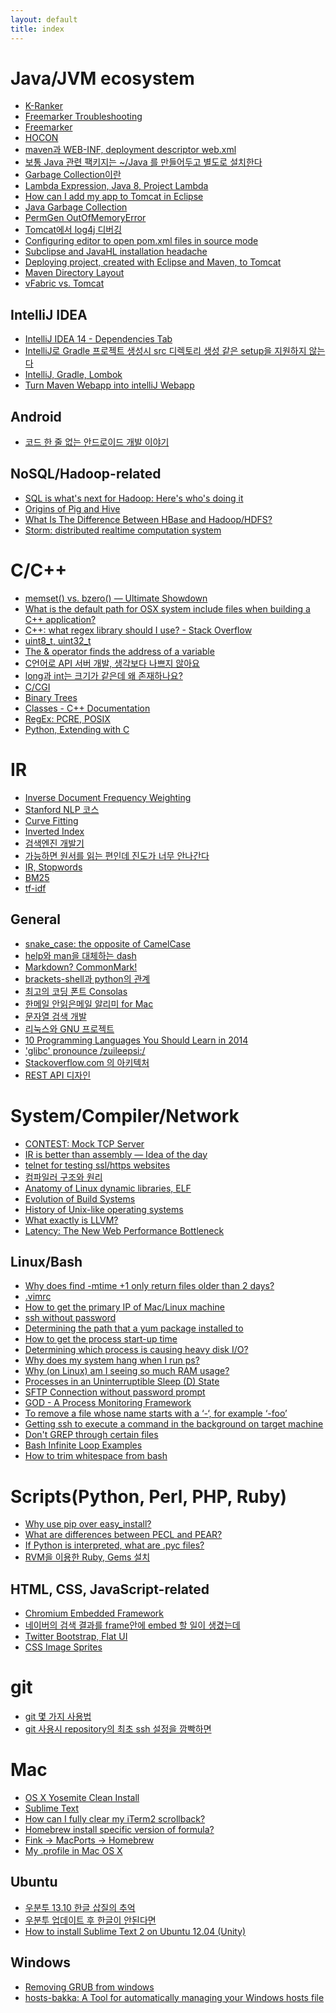```yaml
---
layout: default
title: index
---
```

# Java/JVM ecosystem
- [K-Ranker][1021]
- [Freemarker Troubleshooting][1020]
- [Freemarker][1018]
- [HOCON][1019]
- [maven과 WEB-INF, deployment descriptor web.xml][1016]
- [보통 Java 관련 팩키지는 ~/Java 를 만들어두고 별도로 설치한다][1014]
- [Garbage Collection이란][1012]
- [Lambda Expression, Java 8, Project Lambda][1011]
- [How can I add my app to Tomcat in Eclipse][1010]
- [Java Garbage Collection][1009]
- [PermGen OutOfMemoryError][1008]
- [Tomcat에서 log4j 디버깅][1007]
- [Configuring editor to open pom.xml files in source mode][1006]
- [Subclipse and JavaHL installation headache][1005]
- [Deploying project, created with Eclipse and Maven, to Tomcat][1004]
- [Maven Directory Layout][1002]
- [vFabric vs. Tomcat][1001]

## IntelliJ IDEA
- [IntelliJ IDEA 14 - Dependencies Tab][1017]
- [IntelliJ로 Gradle 프로젝트 생성시 src 디렉토리 생성 같은 setup을 지원하지 않는다][1015]
- [IntelliJ, Gradle, Lombok][1013]
- [Turn Maven Webapp into intelliJ Webapp][1003]

## Android
- [코드 한 줄 없는 안드로이드 개발 이야기][1301]

## NoSQL/Hadoop-related
- [SQL is what's next for Hadoop: Here's who's doing it][2204]
- [Origins of Pig and Hive][2203]
- [What Is The Difference Between HBase and Hadoop/HDFS?][2202]
- [Storm: distributed realtime computation system][2201]

# C/C++
- [memset() vs. bzero() — Ultimate Showdown][1113]
- [What is the default path for OSX system include files when building a C++ application?][1112]
- [C++: what regex library should I use? - Stack Overflow][1111]
- [uint8_t, uint32_t][1109]
- [The &amp; operator finds the address of a variable][1108]
- [C언어로 API 서버 개발, 생각보다 나쁘지 않아요][1107]
- [long과 int는 크기가 같은데 왜 존재하나요?][1106]
- [C/CGI][1105]
- [Binary Trees][1104]
- [Classes - C++ Documentation][1103]
- [RegEx: PCRE, POSIX][1102]
- [Python, Extending with C][1101]

# IR
- [Inverse Document Frequency Weighting][1209]
- [Stanford NLP 코스][1208]
- [Curve Fitting][1207]
- [Inverted Index][1206]
- [검색엔진 개발기][1205]
- [가능하면 원서를 읽는 편인데 진도가 너무 안나간다][1204]
- [IR, Stopwords][1203]
- [BM25][1202]
- [tf-idf][1201]

## General
- [snake_case: the opposite of CamelCase][2303]
- [help와 man을 대체하는 dash][2302]
- [Markdown? CommonMark!][2301]
- [brackets-shell과 python의 관계][1114]
- [최고의 코딩 폰트 Consolas][2006]
- [한메일 안읽은메일 알리미 for Mac][1604]
- [문자열 검색 개발][1110]
- [리눅스와 GNU 프로젝트][1518]
- [10 Programming Languages You Should Learn in 2014][1603]
- ['glibc' pronounce /zuileepsi:/][1807]
- [Stackoverflow.com 의 아키텍처][1803]
- [REST API 디자인][1801]

# System/Compiler/Network
- [CONTEST: Mock TCP Server][1812]
- [IR is better than assembly — Idea of the day][1811]
- [telnet for testing ssl/https websites][1810]
- [컴파일러 구조와 원리][1809]
- [Anatomy of Linux dynamic libraries, ELF][1808]
- [Evolution of Build Systems][1806]
- [History of Unix-like operating systems][1805]
- [What exactly is LLVM?][1804]
- [Latency: The New Web Performance Bottleneck][1802]

## Linux/Bash
- [Why does find -mtime +1 only return files older than 2 days?][1517]
- [.vimrc][1516]
- [How to get the primary IP of Mac/Linux machine][1515]
- [ssh without password][1514]
- [Determining the path that a yum package installed to][1513]
- [How to get the process start-up time][1512]
- [Determining which process is causing heavy disk I/O?][1511]
- [Why does my system hang when I run ps?][1510]
- [Why (on Linux) am I seeing so much RAM usage?][1509]
- [Processes in an Uninterruptible Sleep (D) State][1508]
- [SFTP Connection without password prompt][1507]
- [GOD - A Process Monitoring Framework][1506]
- [To remove a file whose name starts with a ‘-‘, for example ‘-foo’][1505]
- [Getting ssh to execute a command in the background on target machine][1504]
- [Don't GREP through certain files][1503]
- [Bash Infinite Loop Examples][1502]
- [How to trim whitespace from bash][1501]

# Scripts(Python, Perl, PHP, Ruby)
- [Why use pip over easy_install?][1606]
- [What are differences between PECL and PEAR?][1605]
- [If Python is interpreted, what are .pyc files?][1602]
- [RVM을 이용한 Ruby, Gems 설치][1601]

## HTML, CSS, JavaScript-related
- [Chromium Embedded Framework][1404]
- [네이버의 검색 결과를 frame안에 embed 할 일이 생겼는데][1403]
- [Twitter Bootstrap, Flat UI][1402]
- [CSS Image Sprites][1401]

# git
- [git 몇 가지 사용법][1702]
- [git 사용시 repository의 최초 ssh 설정을 깜빡하면][1701]

# Mac
- [OS X Yosemite Clean Install][2007]
- [Sublime Text][2005]
- [How can I fully clear my iTerm2 scrollback?][2004]
- [Homebrew install specific version of formula?][2003]
- [Fink → MacPorts → Homebrew][2002]
- [My .profile in Mac OS X][2001]

## Ubuntu
- [우분투 13.10 한글 삽질의 추억][1903]
- [우분투 업데이트 후 한글이 안된다면][1902]
- [How to install Sublime Text 2 on Ubuntu 12.04 (Unity)][1901]

## Windows
- [Removing GRUB from windows][2102]
- [hosts-bakka: A Tool for automatically managing your Windows hosts file][2101]

[2303]: http://dev.likejazz.com/post/104402425486/snake-case-the-opposite-of-camelcase 
[1021]: http://likejazz.com/post/95334809115/k-ranker
[1020]: http://dev.likejazz.com/post/103420588216/freemarker-troubleshooting
[1018]: http://dev.likejazz.com/post/103031049326/freemarker
[1019]: http://dev.likejazz.com/post/103185130086/hocon
[1016]: http://dev.likejazz.com/post/102690432796/maven-web-inf-deployment-descriptor-web-xml
[1014]: http://dev.likejazz.com/post/91829400421/java-java-java
[1012]: http://dev.likejazz.com/post/85193906881/garbage-collection
[1011]: http://dev.likejazz.com/post/82166723963/lambda-expression-java-8-project-lambda
[1010]: http://dev.likejazz.com/post/78524149553/how-can-i-add-my-app-to-tomcat-in-eclipse
[1009]: http://dev.likejazz.com/post/64187508617/java-garbage-collection
[1008]: http://dev.likejazz.com/post/60447322183/permgen-outofmemoryerror
[1007]: http://dev.likejazz.com/post/59391522790/tomcat-log4j
[1006]: http://dev.likejazz.com/post/56488592135/configuring-editor-to-open-pom-xml-files-in-source
[1005]: http://dev.likejazz.com/post/54324459964/subclipse-and-javahl-installation-headache
[1004]: http://dev.likejazz.com/post/52040000553/deploying-project-created-with-eclipse-and-maven-to
[1002]: http://dev.likejazz.com/post/43464730595/maven-directory-layout
[1001]: http://dev.likejazz.com/post/42236232762/vfabric-vs-tomcat
[1017]: http://dev.likejazz.com/post/102930989761/intellij-idea-14-dependencies-tab
[1015]: http://dev.likejazz.com/post/92877597641/intellij-gradle-src-setup
[1013]: http://dev.likejazz.com/post/91299507871/intellij-gradle-lombok
[1003]: http://dev.likejazz.com/post/43471384333/turn-maven-webapp-into-intellij-webapp
[1301]: http://likejazz.com/post/92786243375
[2204]: http://dev.likejazz.com/post/94026678531/sql-is-whats-next-for-hadoop-heres-whos-doing-it
[2203]: http://dev.likejazz.com/post/93688659501/origins-of-pig-and-hive
[2202]: http://dev.likejazz.com/post/87678173926/what-is-the-difference-between-hbase-and-hadoop-hdfs
[2201]: http://dev.likejazz.com/post/40663854325/storm-distributed-realtime-computation-system
[1113]: http://dev.likejazz.com/post/104049556196/memset-vs-bzero-ultimate-showdown
[1112]: http://dev.likejazz.com/post/103371895601/what-is-the-default-path-for-osx-system-include
[1111]: http://dev.likejazz.com/post/90754791146/c-what-regex-library-should-i-use-stack-overflow
[1109]: http://dev.likejazz.com/post/90239789436/uint8-t-uint32-t
[1108]: http://dev.likejazz.com/post/87684100331/the-operator-finds-the-address-of-a-variable
[1107]: http://dev.likejazz.com/post/74222634915/c-api
[1106]: http://dev.likejazz.com/post/69840022906/long-int
[1105]: http://dev.likejazz.com/post/67537877413/c-cgi
[1104]: http://dev.likejazz.com/post/66851707305/binary-trees
[1103]: http://dev.likejazz.com/post/41771994200/classes-c-documentation
[1102]: http://dev.likejazz.com/post/40154934483/regex-pcre-posix
[1101]: http://dev.likejazz.com/post/40095584513/python-extending-with-c
[1209]: http://dev.likejazz.com/post/101336747606/inverse-document-frequency-weighting
[1208]: http://dev.likejazz.com/post/98679436731/stanford-nlp
[1207]: http://likejazz.com/post/101482961885/curve-fitting
[1206]: http://dev.likejazz.com/post/93687154066/inverted-index
[1205]: http://likejazz.com/post/89646405805
[1204]: http://likejazz.com/post/89251737545
[1203]: http://dev.likejazz.com/post/43710314632/ir-stopwords
[1202]: http://dev.likejazz.com/post/40647975988/bm25
[1201]: http://dev.likejazz.com/post/40596076167/tf-idf
[2302]: http://likejazz.com/post/104368463135/help-man-dash
[2301]: http://likejazz.com/post/103592702708/markdown-commonmark
[1114]: http://likejazz.com/post/102497955420/brackets-shell-python
[1404]: http://likejazz.com/post/102440223620/chromium-embedded-framework
[2006]: http://likejazz.com/post/100905920195/consolas
[1604]: http://likejazz.com/post/98295459920/for-mac
[1110]: http://likejazz.com/post/90399631505
[1518]: http://likejazz.com/post/96615852530/gnu
[1603]: http://dev.likejazz.com/post/86493347136/10-programming-languages-you-should-learn-in-2014
[1807]: http://dev.likejazz.com/post/92147699576/glibc-pronounce-zuileepsi
[1803]: http://dev.likejazz.com/post/73482657609/stackoverflow-com
[1801]: http://likejazz.com/post/35172628344/rest-api
[1812]: http://likejazz.com/post/104204351825/contest-mock-tcp-server
[1811]: http://dev.likejazz.com/post/101912879966/ir-is-better-than-assembly-idea-of-the-day
[1810]: http://dev.likejazz.com/post/95895359246/telnet-for-testing-ssl-https-websites-bearfruit
[1809]: http://dev.likejazz.com/post/95864397771
[1808]: http://dev.likejazz.com/post/40093909612/anatomy-of-linux-dynamic-libraries-elf
[1806]: http://dev.likejazz.com/post/92379841508/evolution-of-build-systems
[1805]: http://dev.likejazz.com/post/93592806706/history-of-unix-like-operating-systems
[1804]: http://dev.likejazz.com/post/91100827151/what-exactly-is-llvm
[1802]: http://dev.likejazz.com/post/40094390591/latency-the-new-web-performance-bottleneck
[1517]: http://dev.likejazz.com/post/102491165771/why-does-find-mtime-1-only-return-files-older
[1516]: http://dev.likejazz.com/post/102050383141/vimrc
[1515]: http://dev.likejazz.com/post/96048533336/how-to-get-the-primary-ip-of-mac-linux-machine
[1514]: http://dev.likejazz.com/post/85201872461/ssh-without-password
[1513]: http://dev.likejazz.com/post/59389895702/determining-the-path-that-a-yum-package-installed-to
[1512]: http://dev.likejazz.com/post/45266905578/how-to-get-the-process-start-up-time
[1511]: http://dev.likejazz.com/post/44294872726/determining-which-process-is-causing-heavy-disk-i-o
[1510]: http://dev.likejazz.com/post/42715727227/why-does-my-system-hang-when-i-run-ps
[1509]: http://dev.likejazz.com/post/42316569725/why-on-linux-am-i-seeing-so-much-ram-usage
[1508]: http://dev.likejazz.com/post/42101202522/processes-in-an-uninterruptible-sleep-d-state
[1507]: http://dev.likejazz.com/post/41844229283/sftp-connection-without-password-prompt
[1506]: http://likejazz.com/post/35370867184/god-a-process-monitoring-framework
[1505]: http://dev.likejazz.com/post/76483314797/to-remove-a-file-whose-name-starts-with-a-for
[1504]: http://dev.likejazz.com/post/45413106733/getting-ssh-to-execute-a-command-in-the-background-on
[1503]: http://dev.likejazz.com/post/44824989889/dont-grep-through-certain-files
[1502]: http://dev.likejazz.com/post/42252592581/bash-infinite-loop-examples
[1501]: http://dev.likejazz.com/post/40142117475/how-to-trim-whitespace-from-bash
[1403]: http://dev.likejazz.com/post/101764539066/frame-embed
[1402]: http://dev.likejazz.com/post/44586189439/twitter-bootstrap-flat-ui
[1401]: http://dev.likejazz.com/post/40242955686/css-image-sprites
[1606]: http://dev.likejazz.com/post/103960864261/why-use-pip-over-easy-install
[1605]: http://dev.likejazz.com/post/102588177566/what-are-differences-between-pecl-and-pear
[1602]: http://dev.likejazz.com/post/69781093640/if-python-is-interpreted-what-are-pyc-files
[1601]: http://dev.likejazz.com/post/40508106214/rvm-ruby-gems
[1702]: http://dev.likejazz.com/post/95332226211/git
[1701]: http://dev.likejazz.com/post/92027442141/git-repository-ssh-permission
[1903]: http://dev.likejazz.com/post/65973842071/13-10
[1902]: http://dev.likejazz.com/post/56492158270
[1901]: http://dev.likejazz.com/post/40098528244/how-to-install-sublime-text-2-on-ubuntu-12-04-unity
[2007]: http://likejazz.com/post/100733233845/os-x-yosemite-clean-install
[2005]: http://likejazz.com/post/102824813705/sublime-text
[2004]: http://dev.likejazz.com/post/104242109886/how-can-i-fully-clear-my-iterm2-scrollback
[2003]: http://dev.likejazz.com/post/102572477481/homebrew-install-specific-version-of-formula
[2002]: http://likejazz.com/post/91444842925/fink-macports-homebrew-fink
[2001]: http://dev.likejazz.com/post/91833678826/my-profile-in-mac-os-x
[2102]: http://dev.likejazz.com/post/68360452536/removing-grub-from-windows
[2101]: https://github.com/likejazz/hosts-bakka
